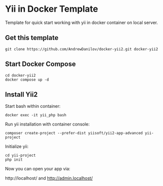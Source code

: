 Yii in Docker Template
======================

Template for quick start working with yii in docker container on local server.

Get this template
-----------------

```
git clone https://github.com/AndrewDanilov/docker-yii2.git docker-yii2
```

Start Docker Compose
--------------------

```
cd docker-yii2
docker compose up -d
```

Install Yii2
------------

Start bash within container:

```
docker exec -it yii_php bash
```

Run yii installation with container console:

```
composer create-project --prefer-dist yiisoft/yii2-app-advanced yii-project
```

Initialize yii:

```
cd yii-project
php init
```

Now you can open your app via:

http://localhost/ and http://admin.localhost/